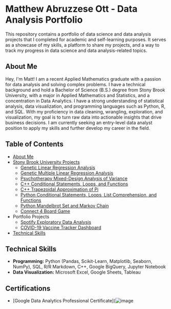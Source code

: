 # Matthew Abruzzese Ott - Data Analysis Portfolio

This repository contains a portfolio of data science and data analysis projects that I completed for academic and self-learning purposes. It serves as a showcase of my skills, a platform to share my projects, and a way to track my progress in data science and data analysis-related topics.

## About Me

Hey, I'm Matt! I am a recent Applied Mathematics graduate with a passion for data analysis and solving complex problems. I have a technical background and hold a Bachelor of Science (B.S.) degree from Stony Brook University, with a major in Applied Mathematics and Statistics, and a concentration in Data Analytics. I have a strong understanding of statistical analysis, data visualization, and programming languages such as Python, R, and SQL. With my proficiency in data cleaning, wrangling, exploration, and visualization, my goal is to turn raw data into actionable insights that drive business decisions. I am currently seeking an entry-level data analyst position to apply my skills and further develop my career in the field.

## Table of Contents

- [About Me](https://github.com/mattabruzzeseott/data_analysis_portfolio#about-me)
- [Stony Brook University Projects](https://github.com/mattabruzzeseott/data_analysis_portfolio/tree/main/sbu_projects)
  - [Genetic Linear Regression Analysis](https://github.com/mattabruzzeseott/data_analysis_portfolio/blob/main/sbu_projects/ams_315/AMS%20315%20Project%201%20(Parts%20A%20%26%20B).pdf)
  - [Genetic Multiple Linear Regression Analysis](https://github.com/mattabruzzeseott/data_analysis_portfolio/blob/main/sbu_projects/ams_315/AMS%20315%20Project%202.pdf)
  - [Psychotherapy Mixed-Design Analysis of Variance](https://github.com/mattabruzzeseott/data_analysis_portfolio/blob/main/sbu_projects/ams_572/AMS%20572%20Group%202%20Project.pdf)
  - [C++ Conditional Statements, Loops, and Functions](https://github.com/mattabruzzeseott/data_analysis_portfolio/blob/main/sbu_projects/ams_595/cppProject1.cpp)
  - [C++ Trapezoidal Approximation of Pi](https://github.com/mattabruzzeseott/data_analysis_portfolio/blob/main/sbu_projects/ams_595/cppProject2.cpp)
  - [Python Conditional Statements, Loops, List Comprehension, and Functions](https://github.com/mattabruzzeseott/data_analysis_portfolio/blob/main/sbu_projects/ams_595/PyAssignment1.ipynb)
  - [Python Mandelbrot Set and Markov Chain](https://github.com/mattabruzzeseott/data_analysis_portfolio/blob/main/sbu_projects/ams_595/PythonProject2.ipynb)
  - [Connect 4 Board Game](https://github.com/mattabruzzeseott/data_analysis_portfolio/blob/main/sbu_projects/ams_595/Connect4AMS595_v6.ipynb)
- Portfolio Projects
  - [Spotify Exploratory Data Analysis](https://github.com/mattabruzzeseott/data_analysis_portfolio/tree/main/spotify_eda)
  - [COVID-19 Vaccine Tracker Dashboard](https://github.com/mattabruzzeseott/data_analysis_portfolio/tree/main/tableau_dashboards/covid_vaccine_tracker)
- [Technical Skills](https://github.com/mattabruzzeseott/data_analysis_portfolio#technical-skills)

## Technical Skills

- __Programming:__
Python (Pandas, Scikit-Learn, Matplotlib, Seaborn, NumPy), SQL, R/R Markdown, C++, Google BigQuery, Jupyter Notebook
- __Data Visualization:__
Microsoft Excel, Google Sheets, Tableau

## Certifications

- [Google Data Analytics Professional Certificate](![image](https://user-images.githubusercontent.com/123343495/227595384-288c115a-7a1a-4edc-8232-fcaa9fd1f95d.png)
